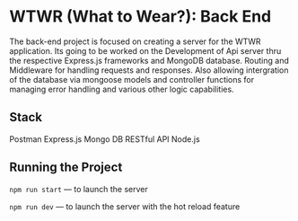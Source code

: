 # WTWR (What to Wear?): Back End

The back-end project is focused on creating a server for the WTWR application. Its going to be worked on the Development of Api server thru the respective Express.js frameworks and MongoDB database. Routing and Middleware for handling requests and responses. Also allowing intergration of the database via mongoose models and controller functions for managing error handling and various other logic capabilities.

## Stack

Postman
Express.js
Mongo DB
RESTful API
Node.js

## Running the Project

`npm run start` — to launch the server

`npm run dev` — to launch the server with the hot reload feature
